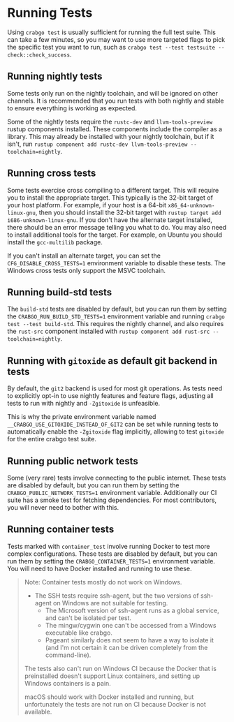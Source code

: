 # Running Tests

Using `crabgo test` is usually sufficient for running the full test suite. This
can take a few minutes, so you may want to use more targeted flags to pick the
specific test you want to run, such as `crabgo test --test testsuite
-- check::check_success`.

## Running nightly tests

Some tests only run on the nightly toolchain, and will be ignored on other
channels. It is recommended that you run tests with both nightly and stable to
ensure everything is working as expected.

Some of the nightly tests require the `rustc-dev` and `llvm-tools-preview`
rustup components installed. These components include the compiler as a
library. This may already be installed with your nightly toolchain, but if it
isn't, run `rustup component add rustc-dev llvm-tools-preview
--toolchain=nightly`.

## Running cross tests

Some tests exercise cross compiling to a different target. This will require
you to install the appropriate target. This typically is the 32-bit target of
your host platform. For example, if your host is a 64-bit
`x86_64-unknown-linux-gnu`, then you should install the 32-bit target with
`rustup target add i686-unknown-linux-gnu`. If you don't have the alternate
target installed, there should be an error message telling you what to do. You
may also need to install additional tools for the target. For example, on Ubuntu
you should install the `gcc-multilib` package.

If you can't install an alternate target, you can set the
`CFG_DISABLE_CROSS_TESTS=1` environment variable to disable these tests. The
Windows cross tests only support the MSVC toolchain.

## Running build-std tests

The `build-std` tests are disabled by default, but you can run them by setting
the `CRABGO_RUN_BUILD_STD_TESTS=1` environment variable and running `crabgo test
--test build-std`. This requires the nightly channel, and also requires the
`rust-src` component installed with `rustup component add rust-src
--toolchain=nightly`.

## Running with `gitoxide` as default git backend in tests

By default, the `git2` backend is used for most git operations. As tests need to explicitly
opt-in to use nightly features and feature flags, adjusting all tests to run with nightly
and `-Zgitoxide` is unfeasible.

This is why the private environment variable named `__CRABGO_USE_GITOXIDE_INSTEAD_OF_GIT2` can be
set while running tests to automatically enable the `-Zgitoxide` flag implicitly, allowing to
test `gitoxide` for the entire crabgo test suite.

## Running public network tests

Some (very rare) tests involve connecting to the public internet.
These tests are disabled by default,
but you can run them by setting the `CRABGO_PUBLIC_NETWORK_TESTS=1` environment variable.
Additionally our CI suite has a smoke test for fetching dependencies.
For most contributors, you will never need to bother with this.

## Running container tests

Tests marked with `container_test` involve running Docker to test more complex configurations.
These tests are disabled by default,
but you can run them by setting the `CRABGO_CONTAINER_TESTS=1` environment variable.
You will need to have Docker installed and running to use these.

> Note: Container tests mostly do not work on Windows.
> * The SSH tests require ssh-agent, but the two versions of ssh-agent
> on Windows are not suitable for testing.
>     * The Microsoft version of ssh-agent runs as a global service, and can't be isolated per test.
>     * The mingw/cygwin one can't be accessed from a Windows executable like crabgo.
>     * Pageant similarly does not seem to have a way to isolate it (and I'm not certain it can be driven completely from the command-line).
>
> The tests also can't run on Windows CI because the Docker that is preinstalled doesn't support Linux containers, and setting up Windows containers is a pain.
>
> macOS should work with Docker installed and running,
> but unfortunately the tests are not run on CI because Docker is not available.
